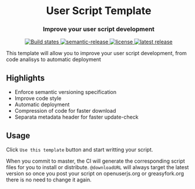<h1 align="center" style="border-bottom:none;">User Script Template</h1>
<h3 align="center">Improve your user script development</h3>
<p align="center">
  <a href="https://github.com/MrMarble/userscript-template/actions/workflows/release.yml">
    <img alt="Build states" src="https://github.com/MrMarble/userscript-template/actions/workflows/release.yml/badge.svg">
  </a>
  <a href="#badge">
    <img alt="semantic-release" src="https://img.shields.io/badge/%20%20%F0%9F%93%A6%F0%9F%9A%80-semantic--release-e10079.svg">
  </a>
  <a href="#badge">
    <img alt="license" src="https://img.shields.io/github/license/MrMarble/userscript-template">
  </a>
  <a href="https://github.com/MrMarble/userscript-template/releases/latest">
    <img alt="latest release" src="https://img.shields.io/github/v/release/MrMarble/userscript-template">
  </a>
</p>

This template will allow you to improve your user script development, from code analisys to automatic deployment

## Highlights

- Enforce semantic versioning specification
- Improve code style
- Automatic deployment
- Compression of code for faster download
- Separata metadata header for faster update-check

## Usage

Click `Use this template` button and start writting your script.

When you commit to master, the CI will generate the corresponding script files for you to install or distribute. `@downloadURL` will always target the latest version so once you post your script on openuserjs.org or greasyfork.org there is no need to change it again.
